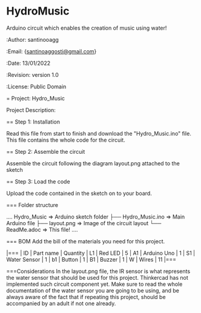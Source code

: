 # HydroMusic
Arduino circuit which enables the creation of music using water!

:Author: santinooagg

:Email: {santinoaggosti@gmail.com}

:Date: 13/01/2022

:Revision: version 1.0

:License: Public Domain


= Project: Hydro_Music 


Project Description:

== Step 1: Installation

Read this file from start to finish and download the "Hydro_Music.ino" file. This file contains the whole code for the circuit.

== Step 2: Assemble the circuit

Assemble the circuit following the diagram layout.png attached to the sketch

== Step 3: Load the code

Upload the code contained in the sketch on to your board.

=== Folder structure

....
 Hydro_Music              => Arduino sketch folder
  ├── Hydro_Music.ino     => Main Arduino file
  ├── layout.png          => Image of the circuit layout
  └── ReadMe.adoc         => This file!
....


=== BOM
Add the bill of the materials you need for this project.

|===
| ID | Part name      | Quantity
| L1 | Red LED        | 5
| A1 | Arduino Uno    | 1
| S1 | Water Sensor   | 1
| b1 | Button         | 1
| B1 | Buzzer         | 1
| W  | Wires          | 11
|===

===Considerations
In the layout.png file, the IR sensor is what represents the water sensor that should be used for this project. Thinkercad has not implemented such circuit component yet. 
Make sure to read the whole documentation of the water sensor you are going to be using, and be always aware of the fact that if repeating this project, should be accompanied by an adult if not one already.
